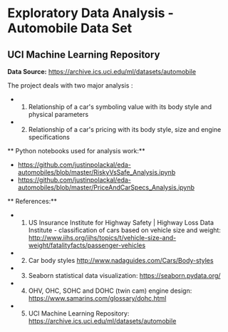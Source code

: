 # Exploratory Data Analysis - Automobile Data Set
## UCI Machine Learning Repository

**Data Source:** https://archive.ics.uci.edu/ml/datasets/automobile

The project deals with two major analysis :
- 1. Relationship of a car's symboling value with its body style and physical parameters
- 2. Relationship of a car's pricing with its body style, size and engine specifications

** Python notebooks used for analysis work:**
- https://github.com/justinpolackal/eda-automobiles/blob/master/RiskyVsSafe_Analysis.ipynb
- https://github.com/justinpolackal/eda-automobiles/blob/master/PriceAndCarSpecs_Analysis.ipynb

** References:**
- 1. US Insurance Institute for Highway Safety | Highway Loss Data Institute - classification of cars based on vehicle size and weight: http://www.iihs.org/iihs/topics/t/vehicle-size-and-weight/fatalityfacts/passenger-vehicles
- 2. Car body styles http://www.nadaguides.com/Cars/Body-styles
- 3. Seaborn statistical data visualization: https://seaborn.pydata.org/
- 4. OHV, OHC, SOHC and DOHC (twin cam) engine design: https://www.samarins.com/glossary/dohc.html
- 5. UCI Machine Learning Repository: https://archive.ics.uci.edu/ml/datasets/automobile
